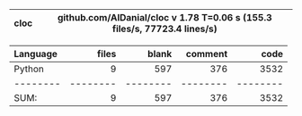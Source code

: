 cloc|github.com/AlDanial/cloc v 1.78  T=0.06 s (155.3 files/s, 77723.4 lines/s)
--- | ---

Language|files|blank|comment|code
:-------|-------:|-------:|-------:|-------:
Python|9|597|376|3532
--------|--------|--------|--------|--------
SUM:|9|597|376|3532
